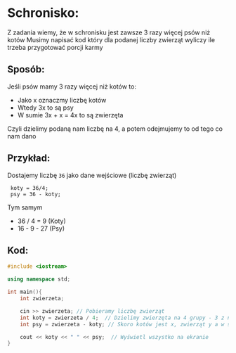 # Schronisko:

Z zadania wiemy, że w schronisku jest zawsze 3 razy więcej psów niż kotów
Musimy napisać kod który dla podanej liczby zwierząt wyliczy ile trzeba przygotować porcji karmy

## Sposób:

Jeśli psów mamy 3 razy więcej niż kotów to:
- Jako x oznaczmy liczbę kotów
- Wtedy 3x to są psy
- W sumie 3x + x = 4x to są zwierzęta

Czyli dzielimy podaną nam liczbę na 4, a potem odejmujemy to od tego co nam dano

## Przykład:

Dostajemy liczbę `36` jako dane wejściowe (liczbę zwierząt)

```
 koty = 36/4;
 psy = 36 - koty;
```

Tym samym
- 36 / 4 = 9 (Koty)
- 16 - 9 - 27 (Psy)

## Kod:
```cpp
#include <iostream>

using namespace std;

int main(){
    int zwierzeta;

    cin >> zwierzeta; // Pobieramy liczbę zwierząt
    int koty = zwierzeta / 4;  // Dzielimy zwierzęta na 4 grupy - 3 z nich to są psy, a ta jedna to właśnie koty
    int psy = zwierzeta - koty; // Skoro kotów jest x, zwierząt y a w schronisku mamy tylko psy i koty,  to psy = y - x

    cout << koty << " " << psy;  // Wyświetl wszystko na ekranie
}
```
